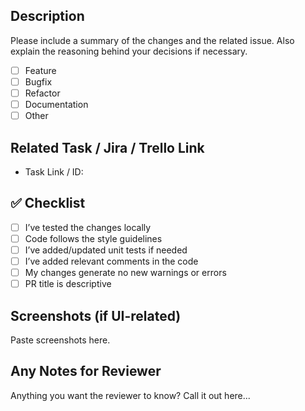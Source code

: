## Description

Please include a summary of the changes and the related issue. 
Also explain the reasoning behind your decisions if necessary.

- [ ] Feature
- [ ] Bugfix
- [ ] Refactor
- [ ] Documentation
- [ ] Other

## Related Task / Jira / Trello Link

- Task Link / ID:

## ✅ Checklist

- [ ] I’ve tested the changes locally
- [ ] Code follows the style guidelines
- [ ] I’ve added/updated unit tests if needed
- [ ] I’ve added relevant comments in the code
- [ ] My changes generate no new warnings or errors
- [ ] PR title is descriptive

## Screenshots (if UI-related)

Paste screenshots here.

## Any Notes for Reviewer

Anything you want the reviewer to know? Call it out here...